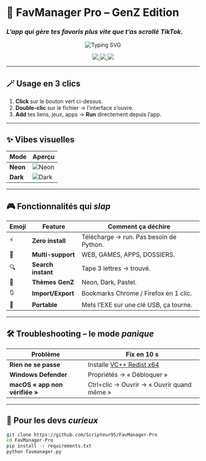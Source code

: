 # 🎯 FavManager Pro – GenZ Edition  
### *L’app qui gère tes favoris plus vite que t’as scrollé TikTok.*

<p align="center">
  <img src="https://readme-typing-svg.herokuapp.com?font=Fira+Code&size=25&duration=3000&pause=1000&color=00FF88&center=true&vCenter=true&width=600&lines=NO+INSTALL+NEEDED;JUST+CLICK+%26+RUN;GENZ+APPROVED" alt="Typing SVG"/>
</p>

<p align="center">
  <a href="https://github.com/Scripteur95/FavManager-Pro/releases/latest/download/FavManager_Ultra_GenZ.exe">
    <img src="https://img.shields.io/badge/🚀-Télécharger_Windows-00ff88?style=for-the-badge&logo=windows"/>
  </a>
  <a href="https://github.com/Scripteur95/FavManager-Pro/releases/latest/download/FavManager-Pro-macOS.zip">
    <img src="https://img.shields.io/badge/🍏-Télécharger_macOS-00ff88?style=for-the-badge&logo=apple"/>
  </a>
  <a href="https://github.com/Scripteur95/FavManager-Pro/releases/latest/download/FavManager-Pro-Linux.AppImage">
    <img src="https://img.shields.io/badge/🐧-Télécharger_Linux-00ff88?style=for-the-badge&logo=linux"/>
  </a>
</p>

---

## 🪄 Usage en 3 clics
1. **Click** sur le bouton vert ci-dessus.  
2. **Double-clic** sur le fichier → l’interface s’ouvre.  
3. **Add** tes liens, jeux, apps → **Run** directement depuis l’app.

---

## ✨ Vibes visuelles
| Mode | Aperçu |
|---|---|
| **Neon** | ![Neon](https://raw.githubusercontent.com/Scripteur95/FavManager-Pro/main/assets/screen_neon.png) |
| **Dark** | ![Dark](https://raw.githubusercontent.com/Scripteur95/FavManager-Pro/main/assets/screen_main.png) |

---

## 🎮 Fonctionnalités qui *slap*
| Emoji | Feature | Comment ça déchire |
|---|---|---|
| ⚡ | **Zero install** | Télécharge → run. Pas besoin de Python. |
| 🔗 | **Multi-support** | WEB, GAMES, APPS, DOSSIERS. |
| 🔍 | **Search instant** | Tape 3 lettres → trouvé. |
| 🎨 | **Thèmes GenZ** | Neon, Dark, Pastel. |
| 🔃 | **Import/Export** | Bookmarks Chrome / Firefox en 1 clic. |
| 💾 | **Portable** | Mets l’EXE sur une clé USB, ça tourne. |

---

## 🛠️ Troubleshooting – le mode *panique*
| Problème | Fix en 10 s |
|---|---|
| **Rien ne se passe** | Installe [VC++ Redist x64](https://aka.ms/vs/17/release/vc_redist.x64.exe) |
| **Windows Defender** | Propriétés → « Débloquer » |
| **macOS « app non vérifiée »** | Ctrl+clic → Ouvrir → « Ouvrir quand même » |

---

## 📝 Pour les devs *curieux*
```bash
git clone https://github.com/Scripteur95/FavManager-Pro
cd FavManager-Pro
pip install -r requirements.txt
python favmanager.py
